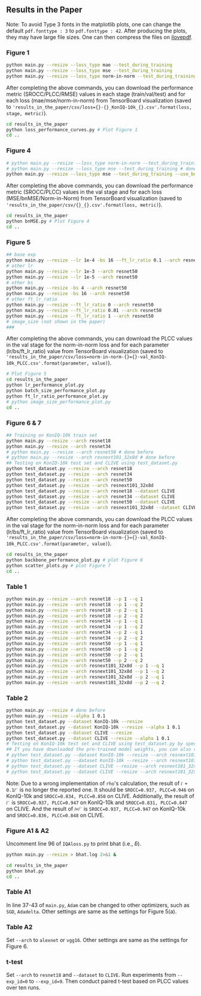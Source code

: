 ## Results in the Paper
Note: To avoid Type 3 fonts in the matplotlib plots, one can change the default `pdf.fonttype : 3` to `pdf.fonttype : 42`. After producing the plots, they may have large file sizes. One can then compress the files on [ilovepdf](https://www.ilovepdf.com/compress_pdf).
### Figure 1
```bash 
python main.py --resize --loss_type mae --test_during_training 
python main.py --resize --loss_type mse --test_during_training
python main.py --resize --loss_type norm-in-norm --test_during_training
```
After completing the above commands, you can download the performance metric (SROCC/PLCC/RMSE) values in each stage (train/val/test) and for each loss (mae/mse/norm-in-norm) from TensorBoard visualization (saved to `'results_in_the_paper/csv/loss={}-{}_KonIQ-10k_{}.csv'.format(loss, stage, metric)`).
```bash
cd results_in_the_paper
python loss_performance_curves.py # Plot Figure 1
cd ..
```

### Figure 4
```bash 
# python main.py --resize --loss_type norm-in-norm --test_during_training # done before
# python main.py --resize --loss_type mse --test_during_training # done before
python main.py --resize --loss_type mse --test_during_training --use_bn_end 
```
After completing the above commands, you can download the performance metric (SROCC/PLCC) values in the val stage and for each loss (MSE/bnMSE/Norm-in-Norm) from TensorBoard visualization (saved to `'results_in_the_paper/csv/{}_{}.csv'.format(loss, metric)`).
```bash
cd results_in_the_paper
python bnMSE.py # Plot Figure 4
cd ..
```
### Figure 5
```bash 
## base exp
python main.py --resize --lr 1e-4 -bs 16 --ft_lr_ratio 0.1 --arch resnet50
# other lr
python main.py --resize --lr 1e-3 --arch resnet50
python main.py --resize --lr 1e-5 --arch resnet50
# other bs
python main.py --resize -bs 4 --arch resnet50
python main.py --resize -bs 16 --arch resnet50
# other ft_lr_ratio
python main.py --resize --ft_lr_ratio 0 --arch resnet50
python main.py --resize --ft_lr_ratio 0.01 --arch resnet50
python main.py --resize --ft_lr_ratio 1 --arch resnet50
# image_size (not shown in the paper)
###
```
After completing the above commands, you can download the PLCC values in the val stage for the norm-in-norm loss and for each parameter (lr/bs/ft_lr_ratio) value from TensorBoard visualization (saved to `'results_in_the_paper/csv/loss=norm-in-norm-{}={}-val_KonIQ-10k_PLCC.csv'.format(parameter, value)`).
```bash
# Plot Figure 5
cd results_in_the_paper
python lr_performance_plot.py
python batch_size_performance_plot.py
python ft_lr_ratio_performance_plot.py
# python image_size_performance_plot.py
cd ..
```

### Figure 6 & 7
```bash
## Training on KonIQ-10k train set
python main.py --resize --arch resnet18
python main.py --resize --arch resnet34
# python main.py --resize --arch resnet50 # done before
# python main.py --resize --arch resnext101_32x8d # done before
## Testing on KonIQ-10k test set and CLIVE using test_dataset.py
python test_dataset.py --resize --arch resnet18
python test_dataset.py --resize --arch resnet34
python test_dataset.py --resize --arch resnet50 
python test_dataset.py --resize --arch resnext101_32x8d 
python test_dataset.py --resize --arch resnet18 --dataset CLIVE
python test_dataset.py --resize --arch resnet34 --dataset CLIVE
python test_dataset.py --resize --arch resnet50 --dataset CLIVE
python test_dataset.py --resize --arch resnext101_32x8d --dataset CLIVE 
```

After completing the above commands, you can download the PLCC values in the val stage for the norm-in-norm loss and for each parameter (lr/bs/ft_lr_ratio) value from TensorBoard visualization (saved to `'results_in_the_paper/csv/loss=norm-in-norm-{}={}-val_KonIQ-10k_PLCC.csv'.format(parameter, value)`).
```bash
cd results_in_the_paper
python backbone_performance_plot.py # plot Figure 6
python scatter_plots.py # plot Figure 7
cd ..
```

### Table 1
```bash
python main.py --resize --arch resnet18 --p 1 --q 1
python main.py --resize --arch resnet18 --p 1 --q 2
python main.py --resize --arch resnet18 --p 2 --q 1
python main.py --resize --arch resnet18 --p 2 --q 2
python main.py --resize --arch resnet34 --p 1 --q 1
python main.py --resize --arch resnet34 --p 1 --q 2
python main.py --resize --arch resnet34 --p 2 --q 1
python main.py --resize --arch resnet34 --p 2 --q 2
python main.py --resize --arch resnet50 --p 1 --q 1
python main.py --resize --arch resnet50 --p 1 --q 2
python main.py --resize --arch resnet50 --p 2 --q 1
python main.py --resize --arch resnet50 --p 2 --q 2
python main.py --resize --arch resnext101_32x8d --p 1 --q 1
python main.py --resize --arch resnext101_32x8d --p 1 --q 2
python main.py --resize --arch resnext101_32x8d --p 2 --q 1
python main.py --resize --arch resnext101_32x8d --p 2 --q 2
```

### Table 2
```bash
python main.py --resize # done before
python main.py --resize --alpha 1 0.1 
python test_dataset.py --dataset KonIQ-10k --resize
python test_dataset.py --dataset KonIQ-10k --resize --alpha 1 0.1
python test_dataset.py --dataset CLIVE --resize
python test_dataset.py --dataset CLIVE --resize --alpha 1 0.1
# Testing on KonIQ-10k test set and CLIVE using test_dataset.py by specifying the settings and the trained_model_file.
## If you have downloaded the pre-trained model weights, you can also run the test with the following commands
# python test_dataset.py --dataset KonIQ-10k --resize --arch resnext101_32x8d --trained_model_file checkpoints/p1q2.pth
# python test_dataset.py --dataset KonIQ-10k --resize --arch resnext101_32x8d --trained_model_file checkpoints/p1q2plus0.1variant.pth
# python test_dataset.py --dataset CLIVE --resize --arch resnext101_32x8d --trained_model_file checkpoints/p1q2.pth
# python test_dataset.py --dataset CLIVE --resize --arch resnext101_32x8d --trained_model_file checkpoints/p1q2plus0.1variant.pth
```

Note: Due to a wrong implementation of `rho`'s calculation, the result of `𝑙 + 0.1𝑙′` is no longer the reported one. It should be `SROCC=0.937, PLCC=0.946` on KonIQ-10k and `SROCC=0.834, PLCC=0.850` on CLIVE. Additionally, the result of `𝑙′` is `SROCC=0.937, PLCC=0.947` on KonIQ-10k and `SROCC=0.831, PLCC=0.847` on CLIVE. And the result of `𝑙+𝑙′` is `SROCC=0.937, PLCC=0.947` on KonIQ-10k and `SROCC=0.836, PLCC=0.848` on CLIVE. 
### Figure A1 & A2
Uncomment line 96 of `IQAloss.py` to print bhat (i.e., $\hat{b}$).
```bash
python main.py --resize > bhat.log 2>&1 & 
```
```bash
cd results_in_the_paper
python bhat.py
cd ..
```

### Table A1
In line 37-43 of `main.py`, `Adam` can be changed to other optimizers, such as `SGD`, `Adadelta`. Other settings are same as the settings for Figure 5(a).

### Table A2
Set `--arch` to `alexnet` or `vgg16`. Other settings are same as the settings for Figure 6.

### t-test
Set `--arch` to `resnet18` and `--dataset` to `CLIVE`. Run experiments from `--exp_id=0` to `--exp_id=9`.
Then conduct paired t-test based on PLCC values over ten runs.
